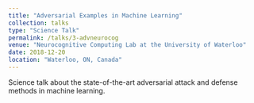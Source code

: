 ```yaml
---
title: "Adversarial Examples in Machine Learning"
collection: talks
type: "Science Talk"
permalink: /talks/3-advneurocog
venue: "Neurocognitive Computing Lab at the University of Waterloo"
date: 2018-12-20
location: "Waterloo, ON, Canada"
---
```


Science talk about the state-of-the-art adversarial attack and defense methods in machine learning.

<!-- [More information here](http://exampleurl.com) -->
